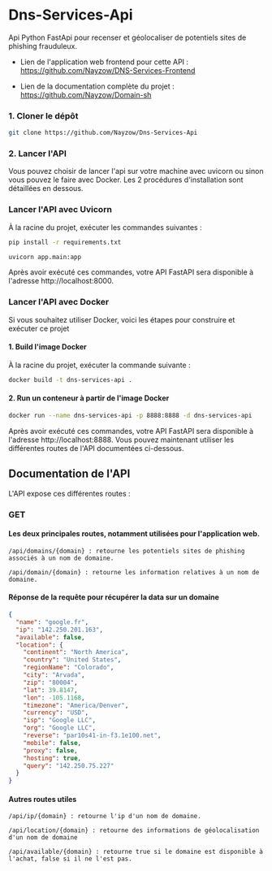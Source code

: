 # Dns-Services-Api

Api Python FastApi pour recenser et géolocaliser de potentiels sites de phishing frauduleux.

- Lien de l'application web frontend pour cette API : https://github.com/Nayzow/DNS-Services-Frontend

- Lien de la documentation complète du projet : https://github.com/Nayzow/Domain-sh


### 1. Cloner le dépôt

```bash
git clone https://github.com/Nayzow/Dns-Services-Api
```

### 2. Lancer l'API

Vous pouvez choisir de lancer l'api sur votre machine avec uvicorn ou sinon vous pouvez le faire avec Docker. Les 2 procédures d'installation sont détaillées en dessous.

### Lancer l'API avec Uvicorn

À la racine du projet, exécuter les commandes suivantes :

```bash
pip install -r requirements.txt
```

```bash
uvicorn app.main:app
```
Après avoir exécuté ces commandes, votre API FastAPI sera disponible à l'adresse http://localhost:8000.

### Lancer l'API avec Docker

Si vous souhaitez utiliser Docker, voici les étapes pour construire et exécuter ce projet

#### 1. Build l'image Docker

À la racine du projet, exécuter la commande suivante :

```bash
docker build -t dns-services-api .
```

#### 2. Run un conteneur à partir de l'image Docker

```bash
docker run --name dns-services-api -p 8888:8888 -d dns-services-api
```

Après avoir exécuté ces commandes, votre API FastAPI sera disponible à l'adresse http://localhost:8888.
Vous pouvez maintenant utiliser les différentes routes de l'API documentées ci-dessous.

## Documentation de l'API

L'API expose ces différentes routes :

### GET

#### Les deux principales routes, notamment utilisées pour l'application web.

```
/api/domains/{domain} : retourne les potentiels sites de phishing associés à un nom de domaine.
```

```
/api/domain/{domain} : retourne les information relatives à un nom de domaine.
```

#### Réponse de la requête pour récupérer la data sur un domaine

```json
{
  "name": "google.fr",
  "ip": "142.250.201.163",
  "available": false,
  "location": {
    "continent": "North America",
    "country": "United States",
    "regionName": "Colorado",
    "city": "Arvada",
    "zip": "80004",
    "lat": 39.8147,
    "lon": -105.1168,
    "timezone": "America/Denver",
    "currency": "USD",
    "isp": "Google LLC",
    "org": "Google LLC",
    "reverse": "par10s41-in-f3.1e100.net",
    "mobile": false,
    "proxy": false,
    "hosting": true,
    "query": "142.250.75.227"
  }
}
```

#### Autres routes utiles

```
/api/ip/{domain} : retourne l'ip d'un nom de domaine.
```

```
/api/location/{domain} : retourne des informations de géolocalisation d'un nom de domaine
```

```
/api/available/{domain} : retourne true si le domaine est disponible à l'achat, false si il ne l'est pas.
```
